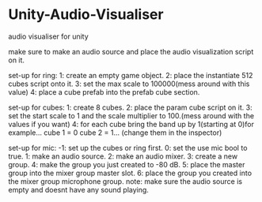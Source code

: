 # Unity-Audio-Visualiser
audio visualiser for unity

make sure to make an audio source and place the audio visualization script on it.

set-up for ring:
1: create an empty game object.
2: place the instantiate 512 cubes script onto it.
3: set the max scale to 100000(mess around with this value)
4: place a cube prefab into the prefab cube section.

set-up for cubes:
1: create 8 cubes.
2: place the param cube script on it.
3: set the start scale to 1 and the scale multiplier to 100.(mess around with the values if you want)
4: for each cube bring the band up by 1(starting at 0)for example... cube 1 = 0 cube 2 = 1... (change them in the inspector)

set-up for mic:
-1: set up the cubes or ring first.
0: set the use mic bool to true.
1: make an audio source.
2: make an audio mixer.
3: create a new group.
4: make the group you just created to -80 dB.
5: place the master group into the mixer group master slot.
6: place the group you created into the mixer group microphone group.
note: make sure the audio source is empty and doesnt have any sound playing.

